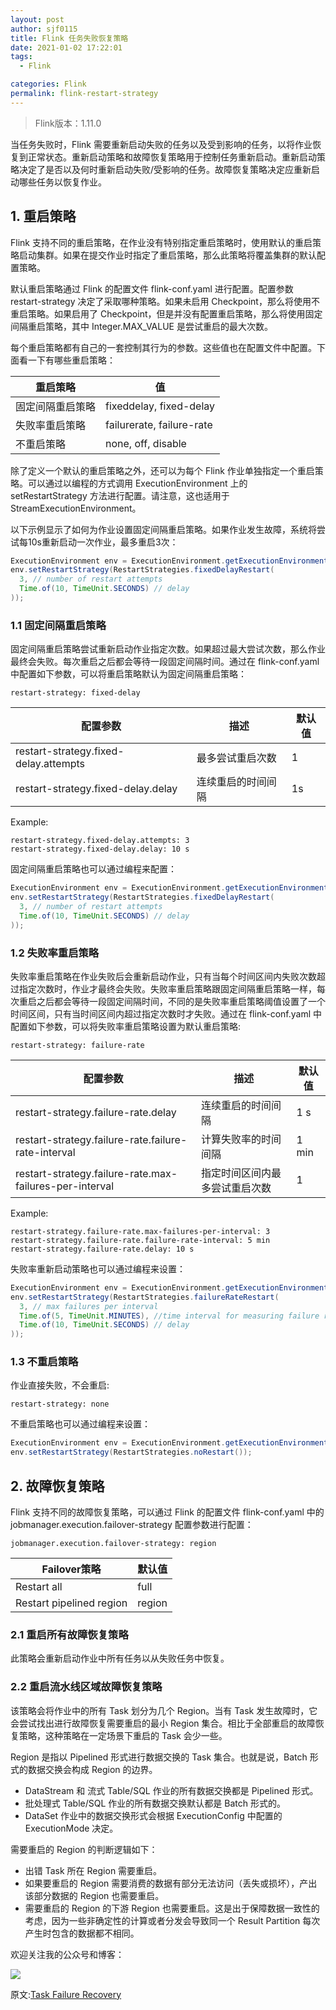 ```yaml
---
layout: post
author: sjf0115
title: Flink 任务失败恢复策略
date: 2021-01-02 17:22:01
tags:
  - Flink

categories: Flink
permalink: flink-restart-strategy
---
```


> Flink版本：1.11.0

当任务失败时，Flink 需要重新启动失败的任务以及受到影响的任务，以将作业恢复到正常状态。重新启动策略和故障恢复策略用于控制任务重新启动。重新启动策略决定了是否以及何时重新启动失败/受影响的任务。故障恢复策略决定应重新启动哪些任务以恢复作业。

## 1. 重启策略

Flink 支持不同的重启策略，在作业没有特别指定重启策略时，使用默认的重启策略启动集群。如果在提交作业时指定了重启策略，那么此策略将覆盖集群的默认配置策略。

默认重启策略通过 Flink 的配置文件 flink-conf.yaml 进行配置。配置参数 restart-strategy 决定了采取哪种策略。如果未启用 Checkpoint，那么将使用不重启策略。如果启用了 Checkpoint，但是并没有配置重启策略，那么将使用固定间隔重启策略，其中 Integer.MAX_VALUE 是尝试重启的最大次数。

每个重启策略都有自己的一套控制其行为的参数。这些值也在配置文件中配置。下面看一下有哪些重启策略：

重启策略|值
---|---
固定间隔重启策略| fixeddelay, fixed-delay |  
失败率重启策略| failurerate, failure-rate
不重启策略| none, off, disable

除了定义一个默认的重启策略之外，还可以为每个 Flink 作业单独指定一个重启策略。可以通过以编程的方式调用 ExecutionEnvironment 上的 setRestartStrategy 方法进行配置。请注意，这也适用于 StreamExecutionEnvironment。

以下示例显示了如何为作业设置固定间隔重启策略。如果作业发生故障，系统将尝试每10s重新启动一次作业，最多重启3次：
```java
ExecutionEnvironment env = ExecutionEnvironment.getExecutionEnvironment();
env.setRestartStrategy(RestartStrategies.fixedDelayRestart(
  3, // number of restart attempts
  Time.of(10, TimeUnit.SECONDS) // delay
));
```

### 1.1 固定间隔重启策略

固定间隔重启策略尝试重新启动作业指定次数。如果超过最大尝试次数，那么作业最终会失败。每次重启之后都会等待一段固定间隔时间。通过在 flink-conf.yaml 中配置如下参数，可以将重启策略默认为固定间隔重启策略：
```
restart-strategy: fixed-delay
```

配置参数|描述|默认值
---|---|---
restart-strategy.fixed-delay.attempts| 最多尝试重启次数 | 1
restart-strategy.fixed-delay.delay | 连续重启的时间间隔 | 1s

Example:
```
restart-strategy.fixed-delay.attempts: 3
restart-strategy.fixed-delay.delay: 10 s
```

固定间隔重启策略也可以通过编程来配置：
```Java
ExecutionEnvironment env = ExecutionEnvironment.getExecutionEnvironment();
env.setRestartStrategy(RestartStrategies.fixedDelayRestart(
  3, // number of restart attempts
  Time.of(10, TimeUnit.SECONDS) // delay
));
```

### 1.2 失败率重启策略

失败率重启策略在作业失败后会重新启动作业，只有当每个时间区间内失败次数超过指定次数时，作业才最终会失败。失败率重启策略跟固定间隔重启策略一样，每次重启之后都会等待一段固定间隔时间，不同的是失败率重启策略阈值设置了一个时间区间，只有当时间区间内超过指定次数时才失败。通过在 flink-conf.yaml 中配置如下参数，可以将失败率重启策略设置为默认重启策略:
```
restart-strategy: failure-rate
```

配置参数|描述|默认值
---|---|---
restart-strategy.failure-rate.delay | 连续重启的时间间隔 | 1 s
restart-strategy.failure-rate.failure-rate-interval | 计算失败率的时间间隔 | 1 min
restart-strategy.failure-rate.max-failures-per-interval | 指定时间区间内最多尝试重启次数 | 1

Example:
```
restart-strategy.failure-rate.max-failures-per-interval: 3
restart-strategy.failure-rate.failure-rate-interval: 5 min
restart-strategy.failure-rate.delay: 10 s
```
失败率重新启动策略也可以通过编程来设置：
```java
ExecutionEnvironment env = ExecutionEnvironment.getExecutionEnvironment();
env.setRestartStrategy(RestartStrategies.failureRateRestart(
  3, // max failures per interval
  Time.of(5, TimeUnit.MINUTES), //time interval for measuring failure rate
  Time.of(10, TimeUnit.SECONDS) // delay
));
```

### 1.3 不重启策略

作业直接失败，不会重启:
```
restart-strategy: none
```

不重启策略也可以通过编程来设置：
```java
ExecutionEnvironment env = ExecutionEnvironment.getExecutionEnvironment();
env.setRestartStrategy(RestartStrategies.noRestart());
```

## 2. 故障恢复策略

Flink 支持不同的故障恢复策略，可以通过 Flink 的配置文件 flink-conf.yaml 中的 jobmanager.execution.failover-strategy 配置参数进行配置：
```
jobmanager.execution.failover-strategy: region
```

Failover策略 | 默认值
---|---
Restart all | full
Restart pipelined region | region

### 2.1 重启所有故障恢复策略

此策略会重新启动作业中所有任务以从失败任务中恢复。

### 2.2 重启流水线区域故障恢复策略

该策略会将作业中的所有 Task 划分为几个 Region。当有 Task 发生故障时，它会尝试找出进行故障恢复需要重启的最小 Region 集合。相比于全部重启的故障恢复策略，这种策略在一定场景下重启的 Task 会少一些。

Region 是指以 Pipelined 形式进行数据交换的 Task 集合。也就是说，Batch 形式的数据交换会构成 Region 的边界。
- DataStream 和 流式 Table/SQL 作业的所有数据交换都是 Pipelined 形式。
- 批处理式 Table/SQL 作业的所有数据交换默认都是 Batch 形式的。
- DataSet 作业中的数据交换形式会根据 ExecutionConfig 中配置的 ExecutionMode 决定。

需要重启的 Region 的判断逻辑如下：
- 出错 Task 所在 Region 需要重启。
- 如果要重启的 Region 需要消费的数据有部分无法访问（丢失或损坏），产出该部分数据的 Region 也需要重启。
- 需要重启的 Region 的下游 Region 也需要重启。这是出于保障数据一致性的考虑，因为一些非确定性的计算或者分发会导致同一个 Result Partition 每次产生时包含的数据都不相同。

欢迎关注我的公众号和博客：

![](https://github.com/sjf0115/PubLearnNotes/blob/master/image/Other/smartsi.jpg?raw=true)

原文:[Task Failure Recovery](https://ci.apache.org/projects/flink/flink-docs-release-1.11/dev/task_failure_recovery.html)
